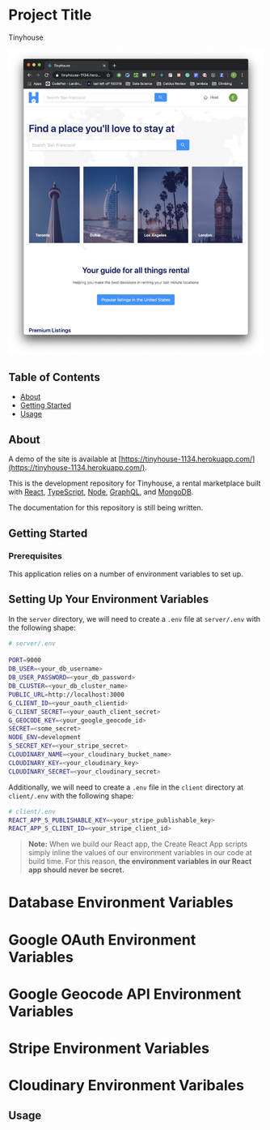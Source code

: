 # Project Title

Tinyhouse

![](public/assets/demo-screenshot.png)

## Table of Contents

- [About](#about)
- [Getting Started](#getting_started)
- [Usage](#usage)

## About <a name = "about"></a>

A demo of the site is available at [https://tinyhouse-1134.herokuapp.com/](https://tinyhouse-1134.herokuapp.com/).

This is the development repository for Tinyhouse, a rental marketplace built with [React](), [TypeScript](), [Node](), [GraphQL](), and [MongoDB]().

The documentation for this repository is still being written.

## Getting Started <a name = "getting_started"></a>

### Prerequisites

This application relies on a number of environment variables to set up.

## Setting Up Your Environment Variables

In the `server` directory, we will need to create a `.env` file at `server/.env` with the following shape:

```bash
# server/.env

PORT=9000
DB_USER=<your_db_username>
DB_USER_PASSWORD=<your_db_password>
DB_CLUSTER=<your_db_cluster_name>
PUBLIC_URL=http://localhost:3000
G_CLIENT_ID=<your_oauth_clientid>
G_CLIENT_SECRET=<your_oauth_client_secret>
G_GEOCODE_KEY=<your_google_geocode_id>
SECRET=<some_secret>
NODE_ENV=development
S_SECRET_KEY=<your_stripe_secret>
CLOUDINARY_NAME=<your_cloudinary_bucket_name>
CLOUDINARY_KEY=<your_cloudinary_key>
CLOUDINARY_SECRET=<your_cloudinary_secret>
```

Additionally, we will need to create a `.env` file in the `client` directory at `client/.env` with the following shape:

```bash
# client/.env
REACT_APP_S_PUBLISHABLE_KEY=<your_stripe_publishable_key>
REACT_APP_S_CLIENT_ID=<your_stripe_client_id>
```

> **Note:** When we build our React app, the Create React App scripts simply inline the values of our environment variables in our code at build time. For this reason, **the environment variables in our React app should never be secret.**

# Database Environment Variables

# Google OAuth Environment Variables

# Google Geocode API Environment Variables

# Stripe Environment Variables

# Cloudinary Environment Varibales

## Usage <a name = "usage"></a>
